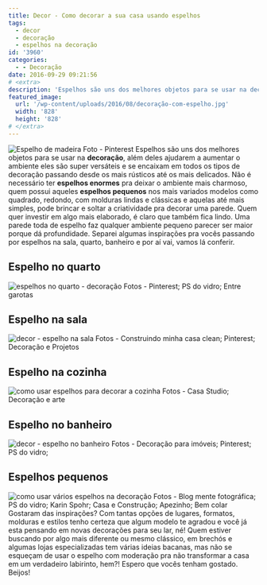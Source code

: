 ```yaml
---
title: Decor - Como decorar a sua casa usando espelhos
tags:
  - decor
  - decoração
  - espelhos na decoração
id: '3960'
categories:
  - - Decoração
date: 2016-09-29 09:21:56
# <extra>
description: 'Espelhos são uns dos melhores objetos para se usar na decoração, além deles ajudarem a aumentar o ambiente eles são super versáteis e se encaixam em todos os tipos de decoração passando desde os mais rústicos até os mais delicados. Não é necessário ter espelhos enormes pra deixar o ambiente mais charmoso, quem possui aqueles espelhos pequenos nos mais variados modelos como quadrado, redondo, com molduras lindas e clássicas e aquelas até mais simples, pode brincar e soltar a criatividade pra decorar uma parede. Quem quer investir em algo mais elaborado, é claro que também fica lindo. Uma parede toda de espelho faz qualquer ambiente pequeno parecer ser maior porque dá profundidade. Separei algumas inspirações pra vocês passando por espelhos na sala, quarto, banheiro e por aí vai, vamos lá conferir. Espelho no quarto Espelho na sala Espelho na cozinha &hellip;'
featured_image: 
  url: '/wp-content/uploads/2016/08/decoração-com-espelho.jpg'
  width: '828'
  height: '828'
# </extra>
---
```


![Espelho de madeira](/wp-content/uploads/2016/08/decoração-com-espelho.jpg) Foto - Pinterest Espelhos são uns dos melhores objetos para se usar na **decoração**, além deles ajudarem a aumentar o ambiente eles são super versáteis e se encaixam em todos os tipos de decoração passando desde os mais rústicos até os mais delicados. Não é necessário ter **espelhos enormes** pra deixar o ambiente mais charmoso, quem possui aqueles **espelhos pequenos** nos mais variados modelos como quadrado, redondo, com molduras lindas e clássicas e aquelas até mais simples, pode brincar e soltar a criatividade pra decorar uma parede. Quem quer investir em algo mais elaborado, é claro que também fica lindo. Uma parede toda de espelho faz qualquer ambiente pequeno parecer ser maior porque dá profundidade. Separei algumas inspirações pra vocês passando por espelhos na sala, quarto, banheiro e por aí vai, vamos lá conferir.

## Espelho no quarto

![espelhos no quarto - decoração ](/wp-content/uploads/2016/08/decor-como-usar-espelhos-na-decoração-do-quarto.jpg) Fotos - Pinterest; PS do vidro; Entre garotas

## Espelho na sala

![decor - espelho na sala](/wp-content/uploads/2016/08/como-usar-espelhos-na-sala-decoração.jpg) Fotos - Construindo minha casa clean; Pinterest; Decoração e Projetos

## Espelho na cozinha

![como usar espelhos para decorar a cozinha ](/wp-content/uploads/2016/08/decor-espelho-na-cozinha.jpg) Fotos - Casa Studio; Decoração e arte

## Espelho no banheiro

![decor - espelho no banheiro](/wp-content/uploads/2016/08/como-usar-espelhos-para-decorar-o-banheiro.jpg) Fotos - Decoração para imóveis; Pinterest; PS do vidro;

## Espelhos pequenos

![como usar vários espelhos na decoração ](/wp-content/uploads/2016/08/espelhos-pequenos-na-decoração.jpg) Fotos - Blog mente fotográfica; PS do vidro; Karin Spohr; Casa e Construção; Apezinho; Bem colar   Gostaram das inspirações? Com tantas opções de lugares, formatos, molduras e estilos tenho certeza que algum modelo te agradou e você já esta pensando em novas decorações para seu lar, né! Quem estiver buscando por algo mais diferente ou mesmo clássico, em brechós e algumas lojas especializadas tem várias ideias bacanas, mas não se esqueçam de usar o espelho com moderação pra não transformar a casa em um verdadeiro labirinto, hem?! Espero que vocês tenham gostado. Beijos!
